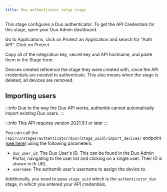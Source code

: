 ```yaml
---
title: Duo authenticator setup stage
---
```


This stage configures a Duo authenticator. To get the API Credentials for this stage, open your Duo Admin dashboard.

Go to Applications, click on Protect an Application and search for "Auth API". Click on Protect.

Copy all of the integration key, secret key and API hostname, and paste them in the Stage form.

Devices created reference the stage they were created with, since the API credentials are needed to authenticate. This also means when the stage is deleted, all devices are removed.

## Importing users

:::info
Due to the way the Duo API works, authentik cannot automatically import existing Duo users.
:::

:::info
This API requires version 2021.9.1 or later
:::

You can call the `/api/v3/stages/authenticator/duo/{stage_uuid}/import_devices/` endpoint ([see here](https://goauthentik.io/api/#post-/stages/authenticator/duo/-stage_uuid-/import_devices/)) using the following parameters:

-   `duo_user_id`: The Duo User's ID. This can be found in the Duo Admin Portal, navigating to the user list and clicking on a single user. Their ID is shown in th URL.
-   `username`: The authentik user's username to assign the device to.

Additionally, you need to pass `stage_uuid` which is the `authenticator_duo` stage, in which you entered your API credentials.
